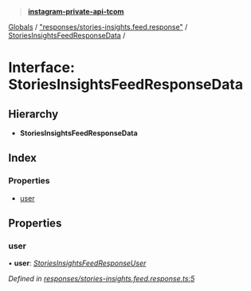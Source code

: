 > **[instagram-private-api-tcom](../README.md)**

[Globals](../README.md) / ["responses/stories-insights.feed.response"](../modules/_responses_stories_insights_feed_response_.md) / [StoriesInsightsFeedResponseData](_responses_stories_insights_feed_response_.storiesinsightsfeedresponsedata.md) /

# Interface: StoriesInsightsFeedResponseData

## Hierarchy

* **StoriesInsightsFeedResponseData**

## Index

### Properties

* [user](_responses_stories_insights_feed_response_.storiesinsightsfeedresponsedata.md#user)

## Properties

###  user

• **user**: *[StoriesInsightsFeedResponseUser](_responses_stories_insights_feed_response_.storiesinsightsfeedresponseuser.md)*

*Defined in [responses/stories-insights.feed.response.ts:5](https://github.com/cuonglnhust/instagram-private-api-tcom/blob/3e16058/src/responses/stories-insights.feed.response.ts#L5)*